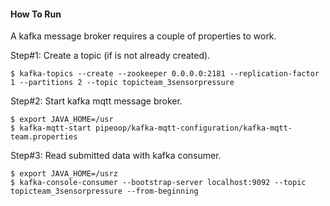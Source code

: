 #### How To Run

A kafka message broker requires a couple of properties to work.

Step#1: Create a topic (if is not already created).

```
$ kafka-topics --create --zookeeper 0.0.0.0:2181 --replication-factor 1 --partitions 2 --topic topicteam_3sensorpressure
```

Step#2: Start kafka mqtt message broker. 

```
$ export JAVA_HOME=/usr
$ kafka-mqtt-start pipeoop/kafka-mqtt-configuration/kafka-mqtt-team.properties
```

Step#3: Read submitted data with kafka consumer.
```
$ export JAVA_HOME=/usrz
$ kafka-console-consumer --bootstrap-server localhost:9092 --topic topicteam_3sensorpressure --from-beginning
```
